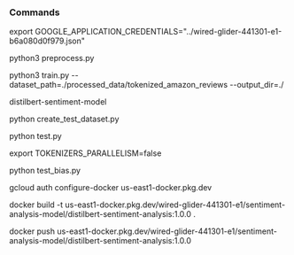 
### Commands

export GOOGLE_APPLICATION_CREDENTIALS="../wired-glider-441301-e1-b6a080d0f979.json"

python3 preprocess.py

python3 train.py --dataset_path=./processed_data/tokenized_amazon_reviews --output_dir=./

distilbert-sentiment-model

python create_test_dataset.py

python test.py

export TOKENIZERS_PARALLELISM=false

python test_bias.py

gcloud auth configure-docker us-east1-docker.pkg.dev

docker build -t us-east1-docker.pkg.dev/wired-glider-441301-e1/sentiment-analysis-model/distilbert-sentiment-analysis:1.0.0 .

docker push us-east1-docker.pkg.dev/wired-glider-441301-e1/sentiment-analysis-model/distilbert-sentiment-analysis:1.0.0